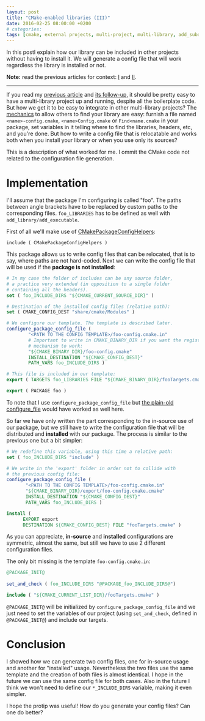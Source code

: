 ```yaml
---
layout: post
title: "CMake-enabled libraries (III)"
date: 2016-02-25 08:00:00 +0200
# categories: 
tags: [cmake, external projects, multi-project, multi-library, add_subdirectories]
---
```


In this postI explain how our library can be included in other projects without having to install it. We will generate a config file that will work regardless the library is installed or not.

**Note:** read the previous articles for context: [I](https://coderwall.com/p/y3zzbq) and [II](https://coderwall.com/p/qk2eog).
<hr/>

If you read my [previous article](https://coderwall.com/p/y3zzbq) and [its follow-up](https://coderwall.com/p/qk2eog), it should be pretty easy to have a multi-library project up and running,
despite all the boilerplate code. But how we get it to be easy to integrate in other multi-library projects? The [mechanics](http://www.cmake.org/Wiki/CMake/Tutorials/How_to_create_a_ProjectConfig.cmake_file) to allow others to find your library are easy: furnish a file named ```<name>-config.cmake```, ```<name>Config.cmake``` or ```Find<name.cmake``` in your package, set variables in it telling where to find the libraries, headers, etc, and you're done.  But  how to write a config file that is relocatable and works both when you install your library or when you use only its sources?

This is a description of what worked for me. I ommit the CMake code not related to the configuration file generation.

Implementation
==============

I'll assume that the package I'm configuring is called "foo". The paths between angle brackets have to be
replaced by custom paths to the corresponding files. ```foo_LIBRARIES``` has to be defined as well with ```add_library/add_executable```.

First of all we'll make use of [CMakePackageConfigHelpers](http://cmake.org/cmake/help/v2.8.11/cmake.html#module:CMakePackageConfigHelpers):

    include ( CMakePackageConfigHelpers )

This package allows us to write config files that can be relocated, that is to say, where paths are not hard-coded.
Next we can write the config file that will be used if the **package is not installed**:

```cmake
# In my case the folder of includes can be any source folder,
# a practice very extended (in opposition to a single folder
# containing all the headers).
set ( foo_INCLUDE_DIRS "${CMAKE_CURRENT_SOURCE_DIR}" )

# Destination of the installed config files (relative path):
set ( CMAKE_CONFIG_DEST "share/cmake/Modules" )

# We configure our template. The template is described later.
configure_package_config_file (                         
        "<PATH TO THE CONFIG TEMPLATE>/foo-config.cmake.in"
        # Important to write in CMAKE_BINARY_DIR if you want the registry
        # mechanism to work:
        "${CMAKE_BINARY_DIR}/foo-config.cmake"  
        INSTALL_DESTINATION "${CMAKE_CONFIG_DEST}"
        PATH_VARS foo_INCLUDE_DIRS )

# This file is included in our template:
export ( TARGETS foo_LIBRARIES FILE "${CMAKE_BINARY_DIR}/fooTargets.cmake" )

export ( PACKAGE foo ) 
```

To note that I use ```configure_package_config_file``` but [the plain-old configure_file](http://cmake.org/cmake/help/v2.8.11/cmake.html#command:configure_file) would have worked as well here.

So far we have only written the part corresponding to the in-source use of our package, but we still have to write the configuration file that will be distributed and **installed** with our package. The process is similar to the previous one but a bit simpler:

```cmake
# We redefine this variable, using this time a relative path:
set ( foo_INCLUDE_DIRS "include" )

# We write in the 'export' folder in order not to collide with
# the previous config file:
configure_package_config_file ( 
       "<PATH TO THE CONFIG TEMPLATE>/foo-config.cmake.in" 
       "${CMAKE_BINARY_DIR}/export/foo-config.cmake.cmake"
       INSTALL_DESTINATION "${CMAKE_CONFIG_DEST}"
       PATH_VARS foo_INCLUDE_DIRS )

install (
      EXPORT export 
      DESTINATION ${CMAKE_CONFIG_DEST} FILE "fooTargets.cmake" )
```
As you can appreciate, **in-source** and **installed** configurations are symmetric, almost the same, but still we have to use 2 different configuration files.

The only bit missing is the template ```foo-config.cmake.in```:

```cmake
@PACKAGE_INIT@ 
 
set_and_check ( foo_INCLUDE_DIRS "@PACKAGE_foo_INCLUDE_DIRS@")

include ( "${CMAKE_CURRENT_LIST_DIR}/fooTargets.cmake" )
```

```@PACKAGE_INIT@``` will be initialized by ```configure_package_config_file``` and we just need to
set the variables of our project (using ```set_and_check```, defined in ```@PACKAGE_INIT@```) and include our targets.

Conclusion
========

I showed how we can generate two config files, one for in-source usage and another for "installed" usage. Nevertheless the two files use the same template and the creation of both files is almost identical. I hope in the future we can use the same config file for both cases. Also in the future I think we won't need to define our ```*_INCLUDE_DIRS``` variable, making it even simpler.

I hope the protip was useful! How do you generate your config files? Can one do better?

